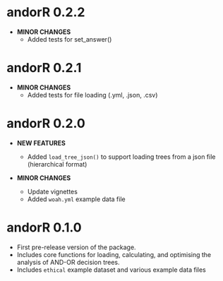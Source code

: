 # andorR 0.2.2

* **MINOR CHANGES**
    * Added tests for set_answer()

# andorR 0.2.1

* **MINOR CHANGES**
    * Added tests for file loading (.yml, .json, .csv)

# andorR 0.2.0

* **NEW FEATURES**
    * Added `load_tree_json()`  to support loading trees from a json file 
    (hierarchical format)

* **MINOR CHANGES**
    * Update vignettes
    * Added `woah.yml` example data file

# andorR 0.1.0

* First pre-release version of the package.
* Includes core functions for loading, calculating, and optimising the analysis
  of AND-OR decision trees.
* Includes `ethical` example dataset and various example data files
